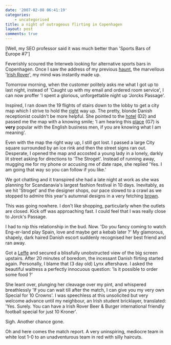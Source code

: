 ```yaml
---
date: '2007-02-08 06:41:19'
categories:
    - uncategorised
title: a night of outrageous flirting in Copenhagen
layout: post
comments: true
---
```

[Well, my SEO professor said it was much better than 'Sports Bars of
Europe \#7']

Feverishly scoured the Interweb looking for alternative sports bars in
Copenhagen. Once I saw the address of my previous
[haunt](http://www.nbrightside.com/blog/2006/04/25/sports-bars-of-europe-2/),
the marvellous '[Irish
Rover](http://www.the-irish-rover.com/HTML/Home.htm)', my mind was
instantly made up.

Tomorrow morning, when the customer politely asks me what I got up to
last night, instead of 'Caught up with my email and ordered room
service', I can now proffer 'I spent a glorious, unforgettable night up
'Jorcks Passage'.

Inspired, I ran down the 19 flights of stairs down to the lobby to get a
city map which I strive to hold the
[right](http://www.nbrightside.com/blog/2006/01/13/sports-bars-of-europe/)
way up. The pretty, blonde Danish receptionist couldn't be more helpful.
She pointed to the [hotel](http://www.admiralhotel.dk/Default.aspx?ID=2)
(D2) and passed me the map with a knowing smile; 'I am hearing this
[place](http://www.antique-toys.dk/) (G7) is **very** popular with the
English business men, if you are knowing what I am meaning'.

Even with the map the right way up, I still got lost. I passed a large
City square surrounded by an ice rink and then the street signs ran out.
Desperate, I opened the map and accosted a young lady in a lonely,
darkly lit street asking for directions to 'The Stroget'. Instead of
running away, mugging me for my phone or accusing me of date rape, she
replied 'Yes. I am going that way so you can follow if you like.'

We got chatting and it transpired she had a late night at work as she
was planning for Scandanavia's largest fashion festival in 10 days.
Inevitably, as we hit 'Stroget' and the designer shops, our pace slowed
to a crawl as we stopped to admire this year's autumnal designs in a
very fetching
[brown](http://www.nbrightside.com/blog/2006/05/29/brown-is-the-new-black/).

This was going nowhere. I don't like shopping, particularly when the
outlets are closed. Kick off was approaching fast. I could feel that I
was really close to Jorck's Passage.

I had to nip this relationship in the bud. Now. 'Do you fancy coming to
watch Eng-er-land play Spain, love and maybe get a kebab later ?' My
glamorous, shapely, dark haired Danish escort suddenly recognised her
best friend and ran away.

Got a [Leffe](http://www.flickr.com/photos/70276096@N00/383224119/) and
secured a blissfully unobstructed view of the big screen upstairs. After
20 minutes of boredom, the incessant Danish flirting started again.
Personally, I blame that (3 day old) Lynx aftershave. I asked the
beautiful waitress a perfectly innocuous question: 'Is it possible to
order some food ?'

She leant over, plunging her cleavage over my pint, and whispered
breathlessly 'If you can wait till after the match, I can give you my
very own Special for 10 Crowns'. I was speechless at this unsolicited
but very welcome advance until my neighbour, an Irish student
bricklayer, translated: 'Yes. Surely. You can have a Irish Rover Beer &
Burger international friendly football special for just 10 Kroner'.

Sigh. Another chance gone.

Oh and here comes the match report. A very uninspiring, mediocre team in
white lost 1-0 to an unadventurous team in red with silly haircuts.
